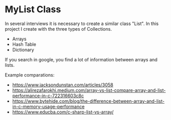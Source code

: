 # MyList Class

In several interviews it is necessary to create a similar class "List".
In this project I create with the three types of Collections.
- Arrays
- Hash Table
- Dictionary

If you search in google, you find a lot of information between arrays and lists.

Example comparations:
- https://www.jacksondunstan.com/articles/3058
- https://alirezafarokhi.medium.com/array-vs-list-compare-array-and-list-performance-in-c-722316603c8c
- https://www.bytehide.com/blog/the-difference-between-array-and-list-in-c-memory-usage-performance
- https://www.educba.com/c-sharp-list-vs-array/

